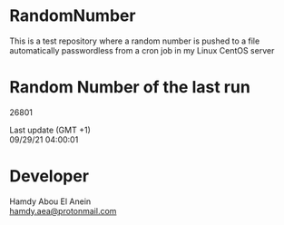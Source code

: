 # RandomNumber    
This is a test repository where a random number is pushed to a file automatically passwordless from a cron job in my Linux CentOS server    
# Random Number of the last run   
26801
      
Last update (GMT +1)    
09/29/21 04:00:01
# Developer    
Hamdy Abou El Anein   
hamdy.aea@protonmail.com
